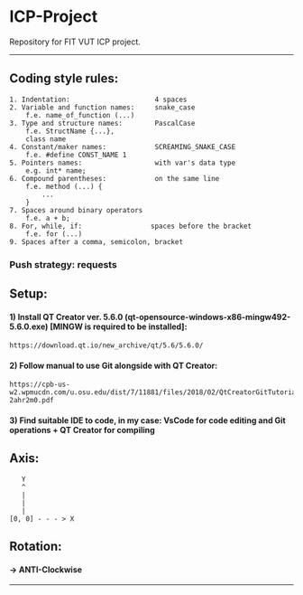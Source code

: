 # ICP-Project
Repository for FIT VUT ICP project.

*******************************************************************************

## Coding style rules:

    1. Indentation:                     4 spaces
    2. Variable and function names:     snake_case
        f.e. name_of_function (...)
    3. Type and structure names:        PascalCase
        f.e. StructName {...},
        class name
    4. Constant/maker names:            SCREAMING_SNAKE_CASE
        f.e. #define CONST_NAME 1
    5. Pointers names:                  with var's data type
        e.g. int* name;
    6. Compound parentheses:            on the same line
        f.e. method (...) {
            ...
        }
    7. Spaces around binary operators
        f.e. a + b;
    8. For, while, if:                 spaces before the bracket
        f.e. for (...)
    9. Spaces after a comma, semicolon, bracket

### Push strategy:                       requests

## Setup:
  #### 1) Install QT Creator ver. 5.6.0 (qt-opensource-windows-x86-mingw492-5.6.0.exe) [MINGW is required to be installed]:
  ```
  https://download.qt.io/new_archive/qt/5.6/5.6.0/
  ```
  #### 2) Follow manual to use Git alongside with QT Creator:
  ```
  https://cpb-us-w2.wpmucdn.com/u.osu.edu/dist/7/11881/files/2018/02/QtCreatorGitTutorial-2ahr2m0.pdf
  ```
  #### 3) Find suitable IDE to code, in my case: VsCode for code editing and Git operations + QT Creator for compiling

## Axis:
       Y        
       ^    
       |
       |    
       |    
    [0, 0] - - - > X

## Rotation:
#### -> ANTI-Clockwise
-------------------------------------------------------------------------------
